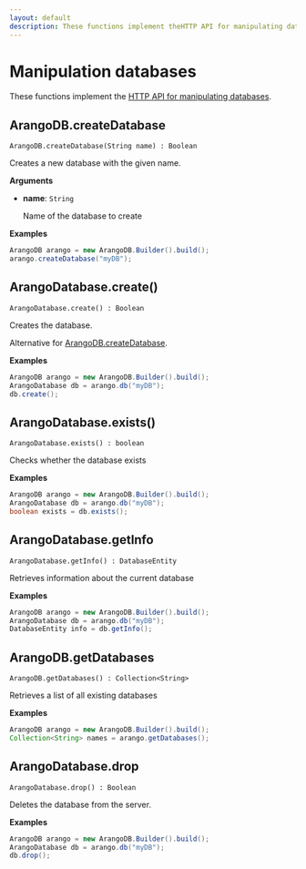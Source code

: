 ```yaml
---
layout: default
description: These functions implement theHTTP API for manipulating databases
---
```

# Manipulation databases

These functions implement the
[HTTP API for manipulating databases](../http/database.html).

## ArangoDB.createDatabase

`ArangoDB.createDatabase(String name) : Boolean`

Creates a new database with the given name.

**Arguments**

- **name**: `String`

  Name of the database to create

**Examples**

```Java
ArangoDB arango = new ArangoDB.Builder().build();
arango.createDatabase("myDB");
```

## ArangoDatabase.create()

`ArangoDatabase.create() : Boolean`

Creates the database.

Alternative for [ArangoDB.createDatabase](#arangodbcreatedatabase).

**Examples**

```Java
ArangoDB arango = new ArangoDB.Builder().build();
ArangoDatabase db = arango.db("myDB");
db.create();
```

## ArangoDatabase.exists()

`ArangoDatabase.exists() : boolean`

Checks whether the database exists

**Examples**

```Java
ArangoDB arango = new ArangoDB.Builder().build();
ArangoDatabase db = arango.db("myDB");
boolean exists = db.exists();
```

## ArangoDatabase.getInfo

`ArangoDatabase.getInfo() : DatabaseEntity`

Retrieves information about the current database

**Examples**

```Java
ArangoDB arango = new ArangoDB.Builder().build();
ArangoDatabase db = arango.db("myDB");
DatabaseEntity info = db.getInfo();
```

## ArangoDB.getDatabases

`ArangoDB.getDatabases() : Collection<String>`

Retrieves a list of all existing databases

**Examples**

```Java
ArangoDB arango = new ArangoDB.Builder().build();
Collection<String> names = arango.getDatabases();
```

## ArangoDatabase.drop

`ArangoDatabase.drop() : Boolean`

Deletes the database from the server.

**Examples**

```Java
ArangoDB arango = new ArangoDB.Builder().build();
ArangoDatabase db = arango.db("myDB");
db.drop();
```
